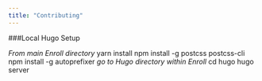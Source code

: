 ```yaml
---
title: "Contributing"
---
```


###Local Hugo Setup

_From main Enroll directory_
yarn install
npm install -g postcss postcss-cli
npm install -g autoprefixer
_go to Hugo directory within Enroll_
cd hugo
hugo server
